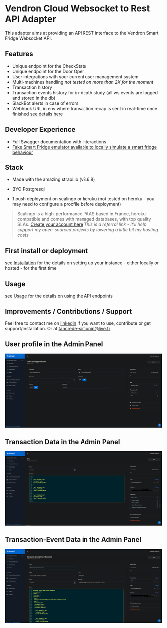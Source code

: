 # Vendron Cloud Websocket to Rest API Adapter

This adapter aims at providing an API REST interface to the Vendron Smart Fridge Websocket API.

## Features

- Unique endpoint for the CheckState
- Unique endpoint for the Door Open
- User integrations with your current user management system
- Multi-machines handling *not tested on more than 2X for the moment*
- Transaction history
- Transaction events history for in-depth study (all ws events are logged and stored in the db)
- SlackBot alerts in case of errors
- Webhook URL in env where transaction recap is sent in real-time once finished [see details here](/NOTIFICATION.md)

## Developer Experience

- Full Swagger documentation with interactions
- [Fake Smart Fridge emulator available to locally simulate a smart fridge behaviour](https://github.com/tancredesimonin/vendron-public-smart-fridge-fake)

## Stack

- Made with the amazing strapi.io (v3.6.8)
- BYO Postgresql

- 1 push deployment on scalingo or heroku (not tested on heroku - you may need to configure a procfile before deployment)

> Scalingo is a high-performance PAAS based in France, heroku-compatible and comes with managed databases, with top quality SLAs.
> [Create your account here](https://sclng.io/r/79e2f6ba0afa51e7)
> *This is a referral link - it'll help support my open-sourced projects by lowering a little bit my hosting costs*

## First install or deployment

see [Installation](/INSTALLATION.md) for the details on setting up your instance - either locally or hosted - for the first time
## Usage

see [Usage](/USAGE.md) for the details on using the API endpoints

## Improvements / Contributions / Support

Feel free to contact me on [linkedin](https://www.linkedin.com/in/tancredesimonin/) if you want to use, contribute or get support/installation.
Or at tancrede-simonin@live.fr

## User profile in the Admin Panel

![user card](/public/panel-user.PNG)

## Transaction Data in the Admin Panel

![user card](/public/panel-transaction.PNG)

## Transaction-Event Data in the Admin Panel

![user card](/public/panel-transaction-event.PNG)